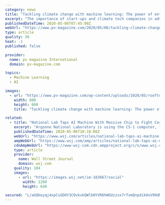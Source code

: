```yaml
---
category: news
title: "Tackling climate change with machine learning: The power of entrepreneurship"
excerpt: "The importance of start-ups and climate tech companies in advancing the use of machine learning to combat climate change was emphasized at a recent online workshop."
publishedDateTime: 2020-05-06T07:45:00Z
webUrl: "https://www.pv-magazine.com/2020/05/06/tackling-climate-change-with-machine-learning-the-power-of-entrepreneurship/"
type: article
quality: 36
heat: -1
published: false

provider:
  name: pv magazine International
  domain: pv-magazine.com

topics:
  - Machine Learning
  - AI

images:
  - url: "https://www.pv-magazine.com/wp-content/uploads/2020/05/rooftop-replacement.jpg"
    width: 800
    height: 600
    title: "Tackling climate change with machine learning: The power of entrepreneurship"

related:
  - title: "National Lab Taps AI Machine With Massive Chip to Fight Coronavirus"
    excerpt: "Argonne National Laboratory is using the CS-1 computer, from AI chip startup Cerebras Systems, to run learning models aimed at discovering compounds that can be used in existing or new drugs to help create a vaccine or treatments."
    publishedDateTime: 2020-05-06T10:18:00Z
    webUrl: "https://www.wsj.com/articles/national-lab-taps-ai-machine-with-massive-chip-to-fight-coronavirus-11588757403"
    ampWebUrl: "https://www.wsj.com/amp/articles/national-lab-taps-ai-machine-with-massive-chip-to-fight-coronavirus-11588757403"
    cdnAmpWebUrl: "https://www-wsj-com.cdn.ampproject.org/c/s/www.wsj.com/amp/articles/national-lab-taps-ai-machine-with-massive-chip-to-fight-coronavirus-11588757403"
    type: article
    provider:
      name: Wall Street Journal
      domain: wsj.com
    quality: 104
    images:
      - url: "https://images.wsj.net/im-183667/social"
        width: 1280
        height: 640

secured: "L/aGQkeyqj4xpCsGDOY3COvkvkQWlb0YVR6hWGUzzxx7rTxmQnpdikHxV99dMGMfUtKMoxXOs73Uxuc9J4ZKl1fOIzmWpce0RN2SnozkxrozBpFKY74z27w6PSYkWlRFdveaW29LVUXCYtV6azw18LVYSD4qBqMD+RMvifZe7KhVDKLOyYy3L3KfejFeEu+yJ+C7kqk7C1goYnptEV0sm3g6Dtfd92FX/IKNC/6p4B36u3Y+/WFulpIJYUqURrNQ5P9A+ZYk6Arqi3rzk37m7YOzRnYhskkTCEsvWIT5Bwc8rpCbmXG75QKwflUfmWWaPv8wP7miT2yNj+eEXEfkVwnF1V/7cT/pUNGE4W178j9eqLEY1yMl6FpoYdJr+lV+swYPLXONIDrCQAtLHGczH/VJzy+0x1O6JJYJ+VOZWqR3jgoZTP7yeZ+qK4d9IfEl3gyrfpM31xcVb6HtC04gQ1p5ffreix6dPuFTP/9JbBE=;xQmBDcUrP3lHY8fIAo+pzQ=="
---
```


